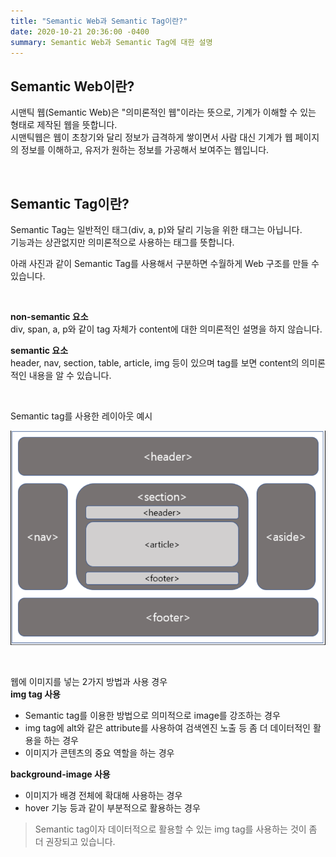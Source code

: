 ```yaml
---
title: "Semantic Web과 Semantic Tag이란?"
date: 2020-10-21 20:36:00 -0400
summary: Semantic Web과 Semantic Tag에 대한 설명
---
```


## Semantic Web이란?

시맨틱 웹(Semantic Web)은 "의미론적인 웹"이라는 뜻으로, 기계가 이해할 수 있는 형태로 제작된 웹을 뜻합니다.  
시맨틱웹은 웹이 초창기와 달리 정보가 급격하게 쌓이면서 사람 대신 기계가 웹 페이지의 정보를 이해하고, 유저가 원하는 정보를 가공해서 보여주는 웹입니다.

<br>

## Semantic Tag이란?

Semantic Tag는 일반적인 태그(div, a, p)와 달리 기능을 위한 태그는 아닙니다.  
기능과는 상관없지만 의미론적으로 사용하는 태그를 뜻합니다.

아래 사진과 같이 Semantic Tag를 사용해서 구분하면 수월하게 Web 구조를 만들 수 있습니다.

<br>

**non-semantic 요소**  
div, span, a, p와 같이 tag 자체가 content에 대한 의미론적인 설명을 하지 않습니다.

**semantic 요소**  
header, nav, section, table, article, img 등이 있으며 tag를 보면 content의 의미론적인 내용을 알 수 있습니다.  

<br>

Semantic tag를 사용한 레이아웃 예시

![semantic tag](../img/2020-10-21/semantic_tag1.png)


<br>

웹에 이미지를 넣는 2가지 방법과 사용 경우  
**img tag 사용**  
* Semantic tag를 이용한 방법으로 의미적으로 image를 강조하는 경우
* img tag에 alt와 같은 attribute를 사용하여 검색엔진 노출 등 좀 더 데이터적인 활용을 하는 경우
* 이미지가 콘텐츠의 중요 역할을 하는 경우

**background-image 사용**
* 이미지가 배경 전체에 확대해 사용하는 경우
* hover 기능 등과 같이 부분적으로 활용하는 경우

> Semantic tag이자 데이터적으로 활용할 수 있는 img tag를 사용하는 것이 좀 더 권장되고 있습니다.